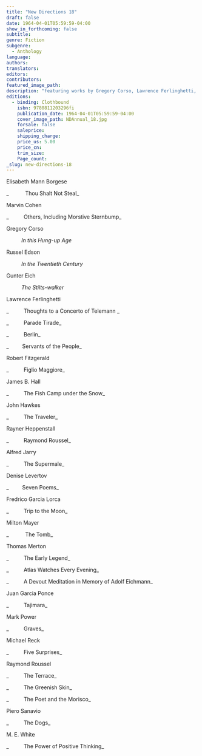 ```yaml
---
title: "New Directions 18"
draft: false
date: 1964-04-01T05:59:59-04:00
show_in_forthcoming: false
subtitle:
genre: Fiction
subgenre:
  - Anthology
language:
authors:
translators:
editors:
contributors:
featured_image_path:
description: "featuring works by Gregory Corso, Lawrence Ferlinghetti, and Thomas Merton. "
editions:
  - binding: Clothbound
    isbn: 9780811203296fi
    publication_date: 1964-04-01T05:59:59-04:00
    cover_image_path: NDAnnual_18.jpg
    forsale: false
    saleprice:
    shipping_charge:
    price_us: 5.00
    price_cn:
    trim_size:
    Page_count:
_slug: new-directions-18
---
```


Elisabeth Mann Borgese

_           Thou Shalt Not Steal_

Marvin Cohen

_          Others, Including Morstive Sternbump_

Gregory Corso

          _In this Hung-up Age_

Russel Edson

          _In the Twentieth Century_

Gunter Eich

          _The Stilts-walker_

Lawrence Ferlinghetti

_          Thoughts to a Concerto of Telemann _

_          Parade Tirade_

_          Berlin_

_         Servants of the People_

Robert Fitzgerald

_          Figlio Maggiore_

James B. Hall 

_          The Fish Camp under the Snow_

John Hawkes 

_          The Traveler_

Rayner Heppenstall

_          Raymond Roussel_

Alfred Jarry

_          The Supermale_

Denise Levertov

_         Seven Poems_

Fredrico Garcia Lorca

_          Trip to the Moon_

Milton Mayer

_           The Tomb_

Thomas Merton

_          The Early Legend_

_          Atlas Watches Every Evening_

_          A Devout Meditation in Memory of Adolf Eichmann_

Juan Garcia Ponce 

_          Tajimara_

Mark Power

_          Graves_

Michael Reck

_          Five Surprises_

Raymond Roussel

_          The Terrace_

_          The Greenish Skin_

_          The Poet and the Morisco_

Piero Sanavio

_          The Dogs_

M. E. White

_          The Power of Positive Thinking_

